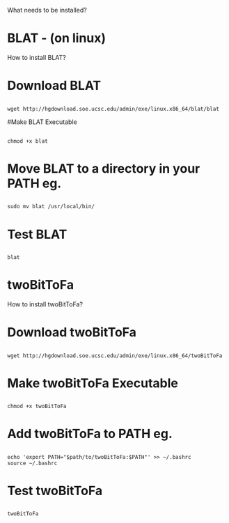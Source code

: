 What needs to be installed?
# BLAT - (on linux)
How to install BLAT?
# Download BLAT
##
    wget http://hgdownload.soe.ucsc.edu/admin/exe/linux.x86_64/blat/blat
#Make BLAT Executable
##
    chmod +x blat
# Move BLAT to a directory in your PATH eg.
##
    sudo mv blat /usr/local/bin/
# Test BLAT
##
    blat

# twoBitToFa
How to install twoBitToFa?
# Download twoBitToFa
##
    wget http://hgdownload.soe.ucsc.edu/admin/exe/linux.x86_64/twoBitToFa
# Make twoBitToFa Executable
##
    chmod +x twoBitToFa
# Add twoBitToFa to PATH eg.
##
    echo 'export PATH="$path/to/twoBitToFa:$PATH"' >> ~/.bashrc
    source ~/.bashrc
# Test twoBitToFa
##
    twoBitToFa


